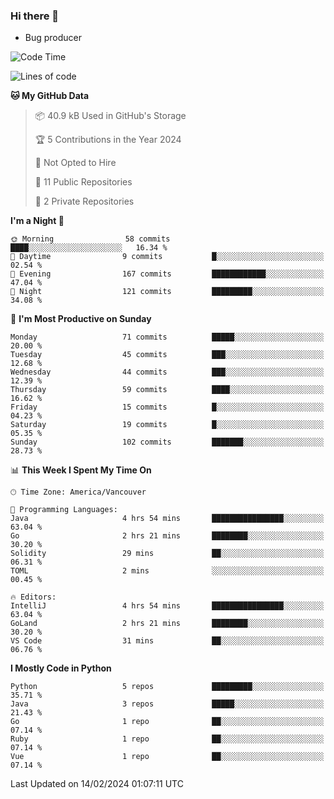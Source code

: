 ### Hi there 👋
* Bug producer


<!--START_SECTION:waka-->
![Code Time](http://img.shields.io/badge/Code%20Time-1%2C067%20hrs%2038%20mins-blue)

![Lines of code](https://img.shields.io/badge/From%20Hello%20World%20I%27ve%20Written-83.0%20thousand%20lines%20of%20code-blue)

**🐱 My GitHub Data** 

> 📦 40.9 kB Used in GitHub's Storage 
 > 
> 🏆 5 Contributions in the Year 2024
 > 
> 🚫 Not Opted to Hire
 > 
> 📜 11 Public Repositories 
 > 
> 🔑 2 Private Repositories 
 > 
**I'm a Night 🦉** 

```text
🌞 Morning                58 commits          ████░░░░░░░░░░░░░░░░░░░░░   16.34 % 
🌆 Daytime                9 commits           █░░░░░░░░░░░░░░░░░░░░░░░░   02.54 % 
🌃 Evening                167 commits         ████████████░░░░░░░░░░░░░   47.04 % 
🌙 Night                  121 commits         █████████░░░░░░░░░░░░░░░░   34.08 % 
```
📅 **I'm Most Productive on Sunday** 

```text
Monday                   71 commits          █████░░░░░░░░░░░░░░░░░░░░   20.00 % 
Tuesday                  45 commits          ███░░░░░░░░░░░░░░░░░░░░░░   12.68 % 
Wednesday                44 commits          ███░░░░░░░░░░░░░░░░░░░░░░   12.39 % 
Thursday                 59 commits          ████░░░░░░░░░░░░░░░░░░░░░   16.62 % 
Friday                   15 commits          █░░░░░░░░░░░░░░░░░░░░░░░░   04.23 % 
Saturday                 19 commits          █░░░░░░░░░░░░░░░░░░░░░░░░   05.35 % 
Sunday                   102 commits         ███████░░░░░░░░░░░░░░░░░░   28.73 % 
```


📊 **This Week I Spent My Time On** 

```text
🕑︎ Time Zone: America/Vancouver

💬 Programming Languages: 
Java                     4 hrs 54 mins       ████████████████░░░░░░░░░   63.04 % 
Go                       2 hrs 21 mins       ████████░░░░░░░░░░░░░░░░░   30.20 % 
Solidity                 29 mins             ██░░░░░░░░░░░░░░░░░░░░░░░   06.31 % 
TOML                     2 mins              ░░░░░░░░░░░░░░░░░░░░░░░░░   00.45 % 

🔥 Editors: 
IntelliJ                 4 hrs 54 mins       ████████████████░░░░░░░░░   63.04 % 
GoLand                   2 hrs 21 mins       ████████░░░░░░░░░░░░░░░░░   30.20 % 
VS Code                  31 mins             ██░░░░░░░░░░░░░░░░░░░░░░░   06.76 % 
```

**I Mostly Code in Python** 

```text
Python                   5 repos             █████████░░░░░░░░░░░░░░░░   35.71 % 
Java                     3 repos             █████░░░░░░░░░░░░░░░░░░░░   21.43 % 
Go                       1 repo              ██░░░░░░░░░░░░░░░░░░░░░░░   07.14 % 
Ruby                     1 repo              ██░░░░░░░░░░░░░░░░░░░░░░░   07.14 % 
Vue                      1 repo              ██░░░░░░░░░░░░░░░░░░░░░░░   07.14 % 
```




 Last Updated on 14/02/2024 01:07:11 UTC
<!--END_SECTION:waka-->
